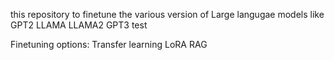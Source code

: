 this repository to finetune the various version of Large langugae models like
GPT2
LLAMA
LLAMA2
GPT3
test

Finetuning options:
Transfer learning
LoRA
RAG
